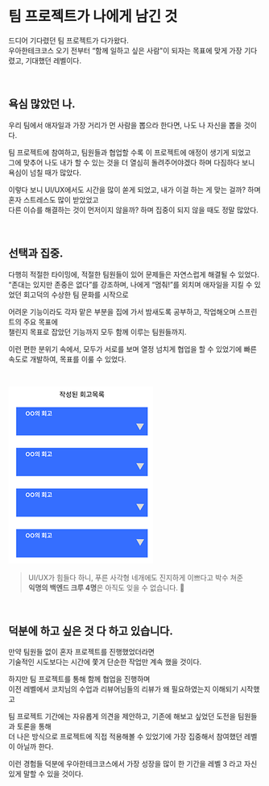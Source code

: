 # 팀 프로젝트가 나에게 남긴 것

드디어 기다렸던 팀 프로젝트가 다가왔다.<br/>
우아한테크코스 오기 전부터 “함께 일하고 싶은 사람"이 되자는 목표에 맞게 가장 기다렸고, 기대했던 레벨이다.

<br/>

## 욕심 많았던 나.

우리 팀에서 애자일과 가장 거리가 먼 사람을 뽑으라 한다면, 나도 나 자신을 뽑을 것이다.

팀 프로젝트에 참여하고, 팀원들과 협업할 수록 이 프로젝트에 애정이 생기게 되었고<br/>
그에 맞추어 나도 내가 할 수 있는 것을 더 열심히 돌려주어야겠다 하며 다짐하다 보니 욕심이 넘칠 때가 많았다.

이렇다 보니 UI/UX에서도 시간을 많이 쏟게 되었고, 내가 이걸 하는 게 맞는 걸까? 하며 혼자 스트레스도 많이 받았었고<br/>
다른 이슈를 해결하는 것이 먼저이지 않을까? 하며 집중이 되지 않을 때도 정말 많았다.

<br/>

## 선택과 집중.

다행히 적절한 타이밍에, 적절한 팀원들이 있어 문제들은 자연스럽게 해결될 수 있었다.<br/>
“존대는 있지만 존중은 없다”를 강조하며, 나에게 “멈춰!”를 외치며 애자일을 지킬 수 있었던 회고덕의 수상한 팀 문화를 시작으로

어려운 기능이라도 각자 맡은 부분을 집에 가서 밤새도록 공부하고, 작업해오며 스프린트의 주요 목표에<br/>
챌린지 목표로 잡았던 기능까지 모두 함께 이루는 팀원들까지.

이런 편한 분위기 속에서, 모두가 서로를 보며 열정 넘치게 협업을 할 수 있었기에 빠른 속도로 개발하여, 목표를 이룰 수 있었다.

<br/>

![](./image1.png)

> UI/UX가 힘들다 하니, 푸른 사각형 네개에도 진지하게 이쁘다고 박수 쳐준<br/> **익명의 백엔드 크루 4명**은 아직도 잊을 수 없습니다. 👀

<br/>

## 덕분에 하고 싶은 것 다 하고 있습니다.

만약 팀원들 없이 혼자 프로젝트를 진행했었더라면<br/>
기술적인 시도보다는 시간에 쫓겨 단순한 작업만 계속 했을 것이다.

하지만 팀 프로젝트를 통해 함께 협업을 진행하며<br/>
이전 레벨에서 코치님의 수업과 리뷰어님들의 리뷰가 왜 필요하였는지 이해되기 시작했고

팀 프로젝트 기간에는 자유롭게 의견을 제안하고, 기존에 해보고 싶었던 도전을 팀원들과 토론을 통해<br/>
더 나은 방식으로 프로젝트에 직접 적용해볼 수 있었기에 가장 집중해서 참여했던 레벨이 아닐까 한다.

이런 경험들 덕분에 우아한테크코스에서 가장 성장을 많이 한 기간을 레벨 3 라고 자신 있게 말할 수 있을 것이다.
